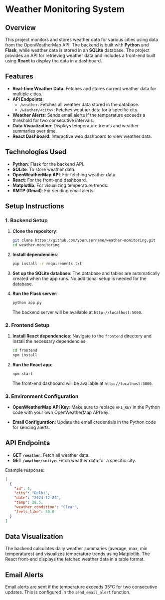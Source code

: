 

# Weather Monitoring System

## Overview

This project monitors and stores weather data for various cities using data from the OpenWeatherMap API. The backend is built with **Python** and **Flask**, while weather data is stored in an **SQLite** database. The project provides an API for retrieving weather data and includes a front-end built using **React** to display the data in a dashboard.

## Features

- **Real-time Weather Data**: Fetches and stores current weather data for multiple cities.
- **API Endpoints**: 
  - `/weather`: Fetches all weather data stored in the database.
  - `/weather/<city>`: Fetches weather data for a specific city.
- **Weather Alerts**: Sends email alerts if the temperature exceeds a threshold for two consecutive intervals.
- **Data Visualization**: Displays temperature trends and weather summaries over time.
- **React Dashboard**: Interactive web dashboard to view weather data.

## Technologies Used

- **Python**: Flask for the backend API.
- **SQLite**: To store weather data.
- **OpenWeatherMap API**: For fetching weather data.
- **React**: For the front-end dashboard.
- **Matplotlib**: For visualizing temperature trends.
- **SMTP (Gmail)**: For sending email alerts.

## Setup Instructions

### 1. Backend Setup

1. **Clone the repository**:
   ```bash
   git clone https://github.com/yourusername/weather-monitoring.git
   cd weather-monitoring
   ```

2. **Install dependencies**:
   ```bash
   pip install -r requirements.txt
   ```

3. **Set up the SQLite database**:
   The database and tables are automatically created when the app runs. No additional setup is needed for the database.

4. **Run the Flask server**:
   ```bash
   python app.py
   ```

   The backend server will be available at `http://localhost:5000`.

### 2. Frontend Setup

1. **Install React dependencies**:
   Navigate to the `frontend` directory and install the necessary dependencies:
   ```bash
   cd frontend
   npm install
   ```

2. **Run the React app**:
   ```bash
   npm start
   ```

   The front-end dashboard will be available at `http://localhost:3000`.

### 3. Environment Configuration

- **OpenWeatherMap API Key**: Make sure to replace `API_KEY` in the Python code with your own OpenWeatherMap API key.

- **Email Configuration**: Update the email credentials in the Python code for sending alerts.

## API Endpoints

- **GET `/weather`**: Fetch all weather data.
- **GET `/weather/<city>`**: Fetch weather data for a specific city.

Example response:
```json
[
  {
    "id": 1,
    "city": "Delhi",
    "date": "2024-12-24",
    "temp": 28.5,
    "weather_condition": "Clear",
    "feels_like": 30.0
  }
]
```

## Data Visualization

The backend calculates daily weather summaries (average, max, min temperatures) and visualizes temperature trends using Matplotlib. The React front-end displays the fetched weather data in a table format.

## Email Alerts

Email alerts are sent if the temperature exceeds 35°C for two consecutive updates. This is configured in the `send_email_alert` function.
